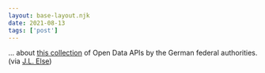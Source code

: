 ```yaml
---
layout: base-layout.njk
date: 2021-08-13
tags: ['post']
---
```


... about [this collection](https://bund.dev/) of Open Data APIs by the German federal authorities. (via [J.L. Else](https://jlelse.blog/))
